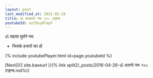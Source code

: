 ```yaml
---
layout: post
last_modified_at: 2021-03-29
title: ॐ वत्सराय नमः १०८ टाइम्स
youtubeId: azY9uy8TapY
---
```

 
 
 ॐ सहस्रा मुर्थने नमः  
 
 -  जिसके हजारों सर हों 
 
  
 
  
 
 
 
 
 
 


{% include youtubePlayer.html id=page.youtubeId %}
 
[Next]({{ site.baseurl }}{% link  split2/_posts/2016-04-26-ॐ अग्रण्ये नमः १०८ टाइम्स.md%})
 
